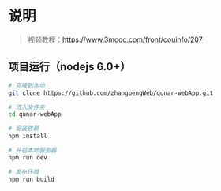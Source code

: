 # 说明

>  视频教程：https://www.3mooc.com/front/couinfo/207


## 项目运行（nodejs 6.0+）
``` bash
# 克隆到本地
git clone https://github.com/zhangpengWeb/qunar-webApp.git

# 进入文件夹
cd qunar-webApp

# 安装依赖
npm install

# 开启本地服务器
npm run dev

# 发布环境
npm run build
```
